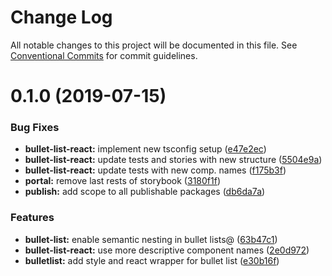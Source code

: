 # Change Log

All notable changes to this project will be documented in this file.
See [Conventional Commits](https://conventionalcommits.org) for commit guidelines.

# 0.1.0 (2019-07-15)


### Bug Fixes

* **bullet-list-react:** implement new tsconfig setup ([e47e2ec](https://github.com/fremtind/jokul/commit/e47e2ec))
* **bullet-list-react:** update tests and stories with new structure ([5504e9a](https://github.com/fremtind/jokul/commit/5504e9a))
* **bullet-list-react:** update tests with new comp. names ([f175b3f](https://github.com/fremtind/jokul/commit/f175b3f))
* **portal:** remove last rests of storybook ([3180f1f](https://github.com/fremtind/jokul/commit/3180f1f))
* **publish:** add scope to all publishable packages ([db6da7a](https://github.com/fremtind/jokul/commit/db6da7a))


### Features

* **bullet-list:** enable semantic nesting in bullet lists@ ([63b47c1](https://github.com/fremtind/jokul/commit/63b47c1))
* **bullet-list-react:** use more descriptive component names ([2e0d972](https://github.com/fremtind/jokul/commit/2e0d972))
* **bulletlist:** add style and react wrapper for bullet list ([e30b16f](https://github.com/fremtind/jokul/commit/e30b16f))
